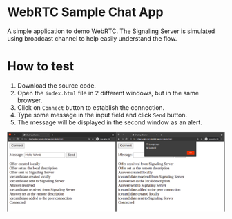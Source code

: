 # WebRTC Sample Chat App
A simple application to demo WebRTC. The Signaling Server is simulated using broadcast channel to help easily understand the flow.

# How to test
1. Download the source code.
2. Open the `index.html` file in 2 different windows, but in the same browser.
3. Click on `Connect` button to establish the connection.
4. Type some message in the input field and click `Send` button.
5. The message will be displayed in the second window as an alert.

![screenshot](img/screenshot.png?raw=true "Title")
